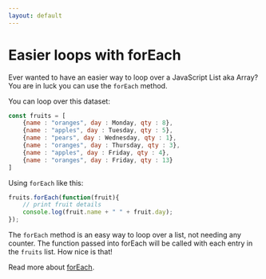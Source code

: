 ```yaml
---
layout: default
---
```


# Easier loops with forEach


Ever wanted to have an easier way to loop over a JavaScript List aka Array? You are in luck you can use the `forEach` method.

You can loop over this dataset:

```javascript
const fruits = [
    {name : "oranges", day : Monday, qty : 8},
    {name : "apples", day : Tuesday, qty : 5},
    {name : "pears", day : Wednesday, qty : 1},
    {name : "oranges", day : Thursday, qty : 3},
    {name : "apples", day : Friday, qty : 4},
    {name : "oranges", day : Friday, qty : 13}
]
```

Using `forEach` like this:

```javascript
fruits.forEach(function(fruit){
    // print fruit details
    console.log(fruit.name + " " + fruit.day);
});
```

The `forEach` method is an easy way to loop over a list, not needing any counter. The function passed into forEach will be called with each entry in the `fruits` list. How nice is that!

Read more about [forEach](http://devdocs.io/javascript/global_objects/array/foreach).
